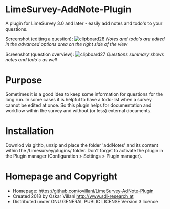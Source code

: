 # LimeSurvey-AddNote-Plugin
A plugin for LimeSurvey 3.0 and later - easily add notes and todo's to your questions.

Screenshot (editing a question):
![clipboard28](https://user-images.githubusercontent.com/6983432/36948340-e43064a8-1fd9-11e8-9f18-5bb554b32ccc.jpg)
*Notes and todo's are edited in the advanced options area on the right side of the view*

Screenshot (question overview):
![clipboard27](https://user-images.githubusercontent.com/6983432/36948357-29761ab2-1fda-11e8-912f-b047f3a4319a.jpg)
*Questions summary shows notes and todo's as well*

# Purpose
Sometimes it is a good idea to keep some information for questions for the long run.
In some cases it is helpful to have a todo-list when a survey cannot be edited at once.
So this plugin helps for documentation and workflow within the survey and without (or less) external documents.


# Installation
Downlod via githb, unzip and place the folder 'addNotes' and its content within the /Limesurvey/plugins/ folder.
Don't forget to activate the plugin in the Plugin manager (Configuration > Settings > Plugin manager).


# Homepage and Copyright
- Homepage: https://github.com/ovillani/LimeSurvey-AdNote-Plugin
- Created 2018 by Oskar Villani http://www.sdi-research.at
- Distributed under GNU GENERAL PUBLIC LICENSE Version 3 licence
